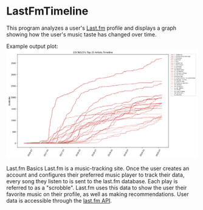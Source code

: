 # LastFmTimeline
This program analyzes a user's [Last.fm](https://www.last.fm/) profile and displays a graph showing how the user's music taste has changed over time.

Example output plot:
![example](https://raw.githubusercontent.com/D3r3k23/LastFmTimeline/master/timeline.png)

Last.fm Basics
Last.fm is a music-tracking site. Once the user creates an account and configures their preferred music player to track their data, every song they listen to is sent to the last.fm database. Each play is referred to as a "scrobble". Last.fm uses this data to show the user their favorite music on their profile, as well as making recommendations. User data is accessible through the [last.fm API](https://www.last.fm/api).
